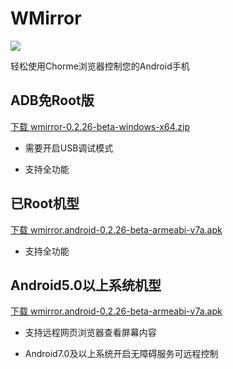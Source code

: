 # WMirror

[![](https://img.shields.io/badge/WMirror-v0.2.26-green.svg)](https://github.com/tuuzed/WMirror)

轻松使用Chorme浏览器控制您的Android手机


## ADB免Root版

[下载 wmirror-0.2.26-beta-windows-x64.zip](https://github.com/tuuzed/WMirror/releases/download/v0.2.26/wmirror-0.2.26-beta-windows-x64.zip)

- 需要开启USB调试模式

- 支持全功能


## 已Root机型


[下载 wmirror.android-0.2.26-beta-armeabi-v7a.apk](https://github.com/tuuzed/WMirror/releases/download/v0.2.26/wmirror.android-0.2.26-beta-armeabi-v7a.apk)

- 支持全功能

## Android5.0以上系统机型

[下载 wmirror.android-0.2.26-beta-armeabi-v7a.apk](https://github.com/tuuzed/WMirror/releases/download/v0.2.26/wmirror.android-0.2.26-beta-armeabi-v7a.apk)

- 支持远程网页浏览器查看屏幕内容

- Android7.0及以上系统开启无障碍服务可远程控制

